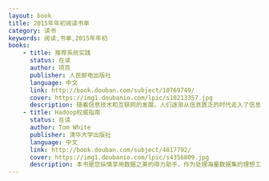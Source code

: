 ```yaml
---
layout: book
title: 2015年年初阅读书单
category: 读书
keywords: 阅读,书单,2015年年初
books: 
    - title: 推荐系统实践
      status: 在读
      author: 项亮
      publisher: 人民邮电出版社
      language: 中文
      link: http://book.douban.com/subject/10769749/
      cover: https://img1.doubanio.com/lpic/s10213357.jpg            
      description: 随着信息技术和互联网的发展，人们逐渐从信息匮乏的时代走入了信息过载（information overload）的时代 。在这个时代，无论是信息消费者还是信息生产者都遇到了很大的挑战：对于信息消费者，从大量信息中找到自己感兴趣的信息是一件非常困难的事情；对于信息生产者，让自己生产的信息脱颖而出，受到广大用户的关注，也是一件非常困难的事情。推荐系统就是解决这一矛盾的重要工具。推荐系统的任务就是联系用户和信息，一方面帮助用户发现对自己有价值的信息，另一方面让信息能够展现在对它感兴趣的用户面前，从而实现信息消费者和信息生产者的双赢。
    - title: Hadoop权威指南
      status: 在读
      author: Tom White  
      publisher: 清华大学出版社
      language: 中文
      link: http://book.douban.com/subject/4817792/
      cover: https://img1.doubanio.com/lpic/s4356809.jpg
      description: 本书是您纵情享用数据之美的得力助手。作为处理海量数据集的理想工具，Apache Hadoop架构是MapReduce算法的一种开源应用，是Google(谷歌)开创其帝国的重要基石。本书内容丰富，展示了如何使用Hadoop构建可靠、可伸缩的分布式系统，程序员可从中探索如何分析海量数据集，管理员可以了解如何建立与运行Hadoop集群。
---
```



